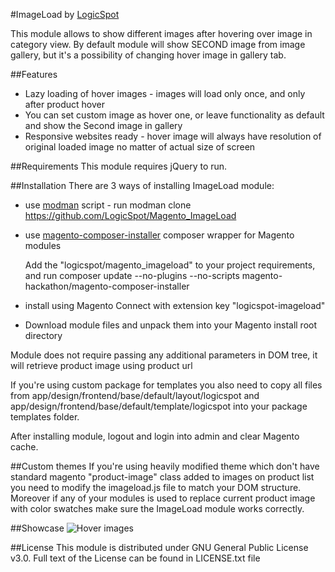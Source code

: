 #ImageLoad by [LogicSpot]

This module allows to show different images after hovering over image in category view.
By default module will show SECOND image from image gallery, but it's a possibility of changing hover image in gallery tab.

##Features
- Lazy loading of hover images - images will load only once, and only after product hover
- You can set custom image as hover one, or leave functionality as default and show the Second image in gallery
- Responsive websites ready - hover image will always have resolution of original loaded image no matter of actual size of screen

##Requirements
This module requires jQuery to run.

##Installation
There are 3 ways of installing ImageLoad module:

- use [modman] script - run modman clone https://github.com/LogicSpot/Magento_ImageLoad
- use [magento-composer-installer] composer wrapper for Magento modules

    Add the "logicspot/magento_imageload" to your project requirements, and run composer update --no-plugins --no-scripts magento-hackathon/magento-composer-installer

- install using Magento Connect with extension key "logicspot-imageload"
- Download module files and unpack them into your Magento install root directory

Module does not require passing any additional parameters in DOM tree, it will retrieve product image using product url

If you're using custom package for templates you also need to copy all files from app/design/frontend/base/default/layout/logicspot and
app/design/frontend/base/default/template/logicspot into your package templates folder.

After installing module, logout and login into admin and clear Magento cache.

##Custom themes
If you're using heavily modified theme which don't have standard magento "product-image" class added to images on product list you need to modify
the imageload.js file to match your DOM structure. Moreover if any of your modules is used to replace current product image with color swatches
make sure the ImageLoad module works correctly.

##Showcase
![Hover images](http://i.imgur.com/lUWCnle.gif)

##License
This module is distributed under GNU General Public License v3.0. Full text of the License can be found in LICENSE.txt file


[LogicSpot]:http://www.logicspot.com/
[Magento]:http://magento.com/
[modman]:https://github.com/colinmollenhour/modman
[magento-composer-installer]:https://github.com/Cotya/magento-composer-installer
